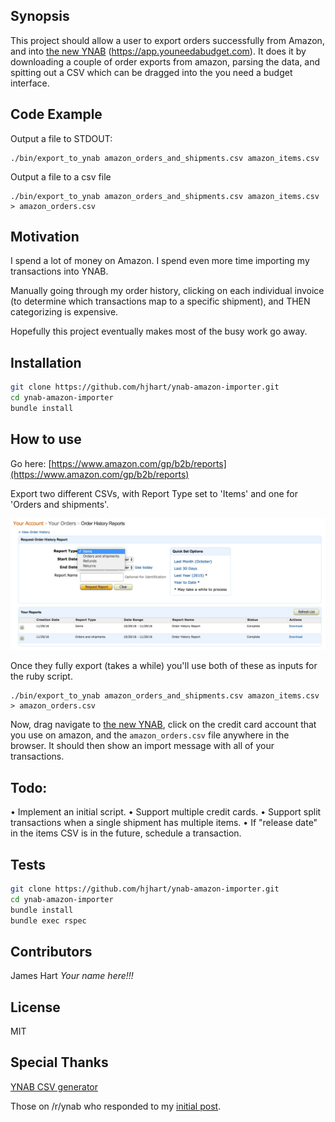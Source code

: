 ## Synopsis

This project should allow a user to export orders successfully from Amazon, and into [the new YNAB][the_new_ynab] (https://app.youneedabudget.com). It does it by downloading a couple of order exports from amazon, parsing the data, and spitting out a CSV which can be dragged into the you need a budget interface.

## Code Example

Output a file to STDOUT:

```
./bin/export_to_ynab amazon_orders_and_shipments.csv amazon_items.csv
```

Output a file to a csv file

```
./bin/export_to_ynab amazon_orders_and_shipments.csv amazon_items.csv > amazon_orders.csv
```

## Motivation

I spend a lot of money on Amazon. I spend even more time importing my transactions into YNAB.

Manually going through my order history, clicking on each individual invoice (to determine which transactions map to a specific shipment), and THEN categorizing is expensive.

Hopefully this project eventually makes most of the busy work go away.

## Installation

```bash
git clone https://github.com/hjhart/ynab-amazon-importer.git
cd ynab-amazon-importer
bundle install
```

## How to use

Go here: [https://www.amazon.com/gp/b2b/reports](https://www.amazon.com/gp/b2b/reports)

Export two different CSVs, with Report Type set to 'Items' and one for 'Orders and shipments'.

!["Order Report Histroy Screenshot"][order_report]

Once they fully export (takes a while) you'll use both of these as inputs for the ruby script.

```
./bin/export_to_ynab amazon_orders_and_shipments.csv amazon_items.csv > amazon_orders.csv
```

Now, drag navigate to [the new YNAB][the_new_ynab], click on the credit card account that you use on amazon, and the `amazon_orders.csv` file anywhere in the browser. It should then show an import message with all of your transactions.

## Todo:

• Implement an initial script.
• Support multiple credit cards.
• Support split transactions when a single shipment has multiple items.
• If "release date" in the items CSV is in the future, schedule a transaction.

## Tests

```bash
git clone https://github.com/hjhart/ynab-amazon-importer.git
cd ynab-amazon-importer
bundle install
bundle exec rspec
```

## Contributors

James Hart
_Your name here!!!_

## License

MIT

## Special Thanks

[YNAB CSV generator][csv_generator]

Those on /r/ynab who responded to my [initial post][initial_post].

[order_report]: https://raw.githubusercontent.com/hjhart/ynab-amazon-importer/master/images/order_history_reports.png "Order Report Histroy Screenshot"

[the_new_ynab]: https://app.youneedabudgget.com

[initial_post]: https://www.reddit.com/r/ynab/comments/5flk6w/concept_import_your_amazon_transactions_into_ynab/

[csv_generator]: https://github.com/halloffame/ynab-csv